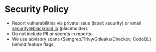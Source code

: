 # Security Policy

- Report vulnerabilities via private issue (label: security) or email security@blackroad.io (placeholder).
- Do not include PII or secrets in reports.
- We use advisory scans (Semgrep/Trivy/Gitleaks/Checkov, CodeQL) behind feature flags.
